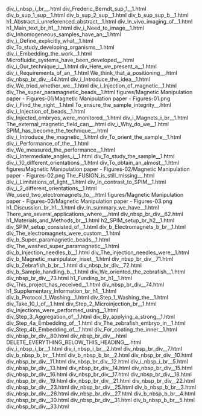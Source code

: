 div_i_nbsp_i_br__.html
div_Frederic_Berndt_sup_1__1.html
div_b_sup_1_sup__1.html
div_b_sup_2_sup__1.html
div_b_sup_sup_b__1.html
h1_Abstract_i_unreferenced_abstract__1.html
div_In_vivo_imaging_of__1.html
h1_Main_text_br_h1__1.html
div_i_Need_to_image__1.html
div_Inhomogeneous_samples_have_an__1.html
div_i_Define_explicitly_what__1.html
div_To_study_developing_organisms__1.html
div_i_Embedding_the_work__1.html
Microfluidic_systems_have_been_developed__.html
div_i_Our_technique_i__1.html
div_Here_we_present_a__1.html
div_i_Requirements_of_an__1.html
We_think_that_a_positioning__.html
div_nbsp_br_div__44.html
div_i_Introduce_the_idea__1.html
div_We_tried_whether_we__1.html
div_i_Injection_of_magnetic__1.html
div_The_super_paramagnetic_beads__1.html
figures/Magnetic Manipulation paper - Figures-01/Magnetic Manipulation paper - Figures-01.png
div_i_Find_the_right__1.html
To_ensure_the_sample_integrity__.html
div_i_Injection_of_beads__1.html
div_Injected_embryos_were_monitored__1.html
div_i_Magnets_i_br__1.html
The_external_magnetic_field_can__.html
div_i_Why_do_we__1.html
SPIM_has_become_the_technique__.html
div_i_Introduce_the_magnetic__1.html
div_To_orient_the_sample__1.html
div_i_Performance_of_the__1.html
div_We_measured_the_performance__1.html
div_i_Intermediate_angles_i__1.html
div_To_study_the_sample__1.html
div_i_10_different_orientations__1.html
div_To_obtain_an_almost__1.html
figures/Magnetic Manipulation paper - Figures-02/Magnetic Manipulation paper - Figures-02.png
The_FUSION_is_still_missing__.html
div_i_Limitations_of_light__1.html
div_In_contrast_to_SPIM__1.html
div_i_2_different_orientations__1.html
We_used_two_electromagnets_to__.html
figures/Magnetic Manipulation paper - Figures-03/Magnetic Manipulation paper - Figures-03.png
h1_Discussion_br_h1__1.html
div_In_summary_we_have__1.html
There_are_several_applications_where__.html
div_nbsp_br_div__62.html
h1_Materials_and_Methods_br__1.html
h2_SPIM_setup_br_h2__1.html
div_SPIM_setup_consisted_of__1.html
div_b_Electromagnets_b_br__1.html
div_The_electromagnets_were_custom__1.html
div_b_Super_paramagnetic_beads__1.html
div_The_washed_super_paramagnetic__1.html
div_b_Injection_needles_b__1.html
div_The_injection_needles_were__1.html
div_b_Magnetic_manipulator_inset__1.html
div_nbsp_br_div__71.html
div_b_Zebrafish_b_br__1.html
div_nbsp_br_div__72.html
div_b_Sample_handling_b__1.html
div_We_oriented_the_zebrafish__1.html
div_nbsp_br_div__73.html
h1_Funding_br_h1__1.html
div_This_project_has_received__1.html
div_nbsp_br_div__74.html
h1_Supplementary_Information_br_h1__1.html
div_b_Protocol_1_Washing__1.html
div_Step_1_Washing_the__1.html
div_Take_10_l_of__1.html
div_Step_2_Microinjection_br__1.html
div_Injections_were_performed_using__1.html
div_Step_3_Aggregation_of__1.html
div_By_applying_a_strong__1.html
div_Step_4a_Embedding_of__1.html
div_The_zebrafish_embryo_in__1.html
div_Step_4b_Embedding_of__1.html
div_For_coating_the_inner__1.html
div_nbsp_br_div__80.html
div_nbsp_br_div__.html
DELETE_EVERYTHING_BELOW_THIS_HEADING__.html
div_i_nbsp_i_br__1.html
div_i_nbsp_i_br__2.html
div_nbsp_br_div__7.html
div_b_nbsp_b_br__1.html
div_b_nbsp_b_br__2.html
div_nbsp_br_div__10.html
div_nbsp_br_div__11.html
div_nbsp_br_div__12.html
div_i_nbsp_i_br__5.html
div_nbsp_br_div__13.html
div_nbsp_br_div__14.html
div_nbsp_br_div__15.html
div_nbsp_br_div__16.html
div_nbsp_br_div__17.html
div_nbsp_br_div__18.html
div_nbsp_br_div__19.html
div_nbsp_br_div__21.html
div_nbsp_br_div__22.html
div_nbsp_br_div__23.html
div_nbsp_br_div__25.html
div_b_nbsp_b_br__3.html
div_nbsp_br_div__26.html
div_nbsp_br_div__27.html
div_b_nbsp_b_br__4.html
div_nbsp_br_div__30.html
div_nbsp_br_div__31.html
div_b_nbsp_b_br__5.html
div_nbsp_br_div__33.html

